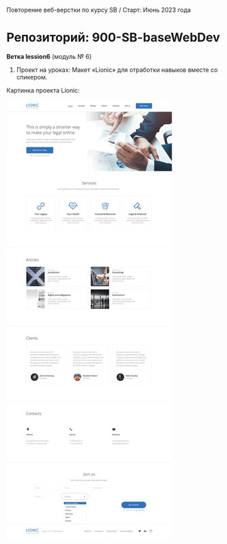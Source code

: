 Повторение веб-верстки по курсу SB / Старт: Июнь 2023 года

#  Репозиторий:  900-SB-baseWebDev

**Ветка lession6** (модуль № 6)

1. Проект на уроках: Макет «Lionic» для отработки навыков вместе со спикером.

Картинка проекта Lionic:

![Иллюстрация проекта, 260kB](https://github.com/trenersambo/900-SB-baseWebDev/blob/ca12362d5fe4b73ea991e2bb5660e589fea2fb13/_tmp/Lionic.png)

